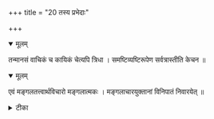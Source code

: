 +++
title = "20 तस्य प्रभेदाः"

+++


<details open><summary>मूलम्</summary>

तन्मानसं वाचिकं च कायिकं चेत्यपि त्रिधा । समष्टिव्यष्टिरूपेण सर्वत्रास्तीति केचन ॥
</details>



<details open><summary>मूलम्</summary>

एवं मङ्गलतत्त्वार्थविचारो मङ्गलात्मकः । मङ्गलाचारयुक्तानां विनिपातं निवारयेत् ॥
</details>



<details><summary>टीका</summary>

मनु.[4-146]
</details>

